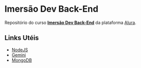 # Imersão Dev Back-End

Repositório do curso [**Imersão Dev Back-End**](https://cursos.alura.com.br/imersoes/aulas/desvendando-apis-e-servidores-c140) da plataforma [Alura](https://cursos.alura.com.br/).

## Links Utéis
- [NodeJS](https://nodejs.org/en)
- [Gemini](https://gemini.google.com/app)
- [MongoDB](https://cloud.mongodb.com/)